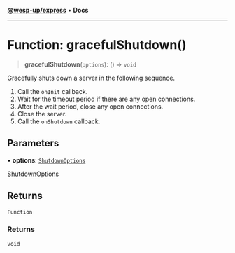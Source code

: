[**@wesp-up/express**](../README.md) • **Docs**

---

# Function: gracefulShutdown()

> **gracefulShutdown**(`options`): () => `void`

Gracefully shuts down a server in the following sequence.

1. Call the `onInit` callback.
2. Wait for the timeout period if there are any open connections.
3. After the wait period, close any open connections.
4. Close the server.
5. Call the `onShutdown` callback.

## Parameters

• **options**: [`ShutdownOptions`](../interfaces/ShutdownOptions.md)

[ShutdownOptions](../interfaces/ShutdownOptions.md)

## Returns

`Function`

### Returns

`void`
